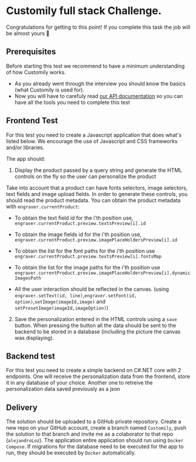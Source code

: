 # Customily full stack Challenge.

Congratulations for getting to this point! If you complete this task the job will be almost yours 💪

## Prerequisites
Before starting this test we recommend to have a minimum understanding of how Customily works.
- As you already went through the interview you should know the basics (what Customily is used for). 
- Now you will have to carefuly read [our API documentation](https://help.customily.com/en/article/customily-preview-api) so you can have all the tools you need to complete this test

## Frontend Test
For this test you need to create a Javascript application that does what's listed below.
We encourage the use of Javascript and CSS frameworks and/or libraries.

The app should:
1) Display the product passed by a query string and generate the HTML controls on the fly so the user can personalize the product

Take into account that a product can have fonts selectors, image selectors, text fields and image upload fields.
In order to generate these controls, you should read the product metadata. You can obtain the product metadata with `engraver.currentProduct`:
  - To obtain the text field id for the i'th position use, `engraver.currentProduct.preview.textsPreview[i].id`
  - To obtain the image fields id for the i'th position use, `engraver.currentProduct.preview.imagePlaceHoldersPreview[i].id`
  - To obtain the list for the font paths for the i'th position use `engraver.currentProduct.preview.textsPreview[i].fontsMap`
  - To obtain the list for the image paths for the i'th position use `engraver.currentProduct.preview.imagePlaceHoldersPreview[i].dynamicImagesPath`

  - All the user interaction should be reflected in the canvas. (using `engraver.setText(id, line)`,`engraver.setFont(id, option)`,`setImage(imageId,image)` and `setPresetImage(imageId,imageOption)`)
  
 2) Save the personalization entered in the HTML controls using a `save` button. When pressing the button all the data should be sent to the backend to be stored in a database (including the picture the canvas was displaying).
  
## Backend test
For this test you need to create a simple backend on C#.NET core with 2 endpoints. One will receive the personalization data from the frontend, store it in any database of your choice. Another one to retreive the personalization data saved previously as a json
   
## Delivery
The solution should be uploaded to a GitHub private repository. Create a new repo on your GitHub account, create a branch named `Customily`, push the solution to that branch and invite me as a colaborator to that repo (`alejandroLoz`). The application entire application should run using `Docker Compose`. If migrations for the database need to be executed for the app to run, they should be executed by `Docker` automatically. 

